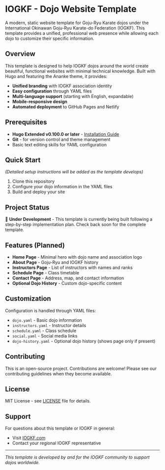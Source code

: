 # IOGKF - Dojo Website Template

A modern, static website template for Goju-Ryu Karate dojos under the International Okinawan Goju-Ryu Karate-do Federation (IOGKF). This template provides a unified, professional web presence while allowing each dojo to customize their specific information.

## Overview

This template is designed to help IOGKF dojos around the world create beautiful, functional websites with minimal technical knowledge. Built with Hugo and featuring the Ananke theme, it provides:

- **Unified branding** with IOGKF association identity
- **Easy configuration** through YAML files
- **Multi-language support** (starting with English, expandable)
- **Mobile-responsive design**
- **Automated deployment** to GitHub Pages and Netlify

## Prerequisites

- **Hugo Extended v0.100.0 or later** - [Installation Guide](https://gohugo.io/installation/)
- **Git** - for version control and theme management
- Basic text editing skills for YAML configuration

## Quick Start

*(Detailed setup instructions will be added as the template develops)*

1. Clone this repository
2. Configure your dojo information in the YAML files
3. Build and deploy your site

## Project Status

🚧 **Under Development** - This template is currently being built following a step-by-step implementation plan. Check back soon for the complete template.

## Features (Planned)

- **Home Page** - Minimal hero with dojo name and association logo
- **About Page** - Goju-Ryu and IOGKF history
- **Instructors Page** - List of instructors with names and ranks
- **Schedule Page** - Class timetable
- **Contact Page** - Address, map, and contact information
- **Optional Dojo History** - Custom dojo-specific content

## Customization

Configuration is handled through YAML files:
- `dojo.yaml` - Basic dojo information
- `instructors.yaml` - Instructor details
- `schedule.yaml` - Class schedule
- `social.yaml` - Social media links
- `dojo-history.yaml` - Optional dojo history (shows page only if present)

## Contributing

This is an open-source project. Contributions are welcome! Please see our contributing guidelines when they become available.

## License

MIT License - see [LICENSE](LICENSE) file for details.

## Support

For questions about this template or IOGKF in general:
- Visit [IOGKF.com](https://iogkf.com)
- Contact your regional IOGKF representative

---

*This template is developed by and for the IOGKF community to support dojos worldwide.*

